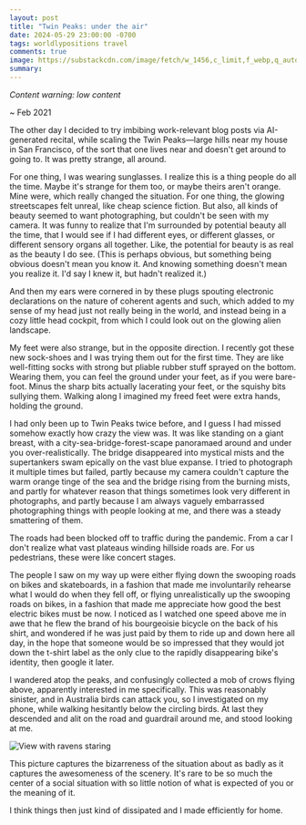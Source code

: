 ```yaml
---
layout: post
title: "Twin Peaks: under the air"
date: 2024-05-29 23:00:00 -0700
tags: worldlypositions travel
comments: true
image: https://substackcdn.com/image/fetch/w_1456,c_limit,f_webp,q_auto:good,fl_progressive:steep/https%3A%2F%2Fsubstack-post-media.s3.amazonaws.com%2Fpublic%2Fimages%2F7f513e0f-03b1-4ca6-99cc-e44ee9ad1936_1200x1600.jpeg
summary: 
---
```


*Content warning: low content*

~ Feb 2021

The other day I decided to try imbibing work-relevant blog posts via AI-generated recital, while scaling the Twin Peaks—large hills near my house in San Francisco, of the sort that one lives near and doesn't get around to going to. It was pretty strange, all around.<!--ex-->

For one thing, I was wearing sunglasses. I realize this is a thing people do all the time. Maybe it's strange for them too, or maybe theirs aren't orange. Mine were, which really changed the situation. For one thing, the glowing streetscapes felt unreal, like cheap science fiction. But also, all kinds of beauty seemed to want photographing, but couldn't be seen with my camera. It was funny to realize that I'm surrounded by potential beauty all the time, that I would see if I had different eyes, or different glasses, or different sensory organs all together. Like, the potential for beauty is as real as the beauty I do see. (This is perhaps obvious, but something being obvious doesn't mean you know it. And knowing something doesn't mean you realize it. I'd say I knew it, but hadn't realized it.)

And then my ears were cornered in by these plugs spouting electronic declarations on the nature of coherent agents and such, which added to my sense of my head just not really being in the world, and instead being in a cozy little head cockpit, from which I could look out on the glowing alien landscape.

My feet were also strange, but in the opposite direction. I recently got these new sock-shoes and I was trying them out for the first time. They are like well-fitting socks with strong but pliable rubber stuff sprayed on the bottom. Wearing them, you can feel the ground under your feet, as if you were bare-foot. Minus the sharp bits actually lacerating your feet, or the squishy bits sullying them. Walking along I imagined my freed feet were extra hands, holding the ground.

I had only been up to Twin Peaks twice before, and I guess I had missed somehow exactly how crazy the view was. It was like standing on a giant breast, with a city-sea-bridge-forest-scape panoramaed around and under you over-realistically. The bridge disappeared into mystical mists and the supertankers swam epically on the vast blue expanse. I tried to photograph it multiple times but failed, partly because my camera couldn't capture the warm orange tinge of the sea and the bridge rising from the burning mists, and partly for whatever reason that things sometimes look very different in photographs, and partly because I am always vaguely embarrassed photographing things with people looking at me, and there was a steady smattering of them.

The roads had been blocked off to traffic during the pandemic. From a car I don't realize what vast plateaus winding hillside roads are. For us pedestrians, these were like concert stages.

The people I saw on my way up were either flying down the swooping roads on bikes and skateboards, in a fashion that made me involuntarily rehearse what I would do when they fell off, or flying unrealistically up the swooping roads on bikes, in a fashion that made me appreciate how good the best electric bikes must be now. I noticed as I watched one speed above me in awe that he flew the brand of his bourgeoisie bicycle on the back of his shirt, and wondered if he was just paid by them to ride up and down here all day, in the hope that someone would be so impressed that they would jot down the t-shirt label as the only clue to the rapidly disappearing bike's identity, then google it later.

I wandered atop the peaks, and confusingly collected a mob of crows flying above, apparently interested in me specifically. This was reasonably sinister, and in Australia birds can attack you, so I investigated on my phone, while walking hesitantly below the circling birds. At last they descended and alit on the road and guardrail around me, and stood looking at me.

![View with ravens staring](https://substackcdn.com/image/fetch/w_1456,c_limit,f_webp,q_auto:good,fl_progressive:steep/https%3A%2F%2Fsubstack-post-media.s3.amazonaws.com%2Fpublic%2Fimages%2F7f513e0f-03b1-4ca6-99cc-e44ee9ad1936_1200x1600.jpeg)

This picture captures the bizarreness of the situation about as badly as it captures the awesomeness of the scenery. It's rare to be so much the center of a social situation with so little notion of what is expected of you or the meaning of it.

I think things then just kind of dissipated and I made efficiently for home.